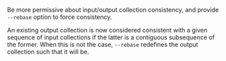 Be more permissive about input/output collection consistency, and provide `--rebase` option to force consistency.

An existing output collection is now considered consistent with a given sequence of input collections if the latter is a contiguous subsequence of the former.
When this is not the case, `--rebase` redefines the output collection such that it will be.
